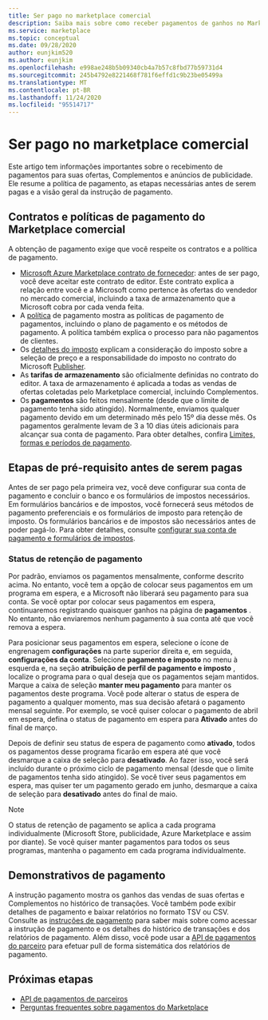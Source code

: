 ```yaml
---
title: Ser pago no marketplace comercial
description: Saiba mais sobre como receber pagamentos de ganhos no Marketplace comercial – Azure Marketplace. Inclui política de pagamento, status de retenção de pagamento e instruções de pagamento.
ms.service: marketplace
ms.topic: conceptual
ms.date: 09/28/2020
author: eunjkim520
ms.author: eunjkim
ms.openlocfilehash: e998ae248b5b09340cb4a7b57c8fbd77b59731d4
ms.sourcegitcommit: 245b4792e8221468f781f6effd1c9b23be05499a
ms.translationtype: MT
ms.contentlocale: pt-BR
ms.lasthandoff: 11/24/2020
ms.locfileid: "95514717"
---
```

# <a name="getting-paid-in-the-commercial-marketplace"></a>Ser pago no marketplace comercial

Este artigo tem informações importantes sobre o recebimento de pagamentos para suas ofertas, Complementos e anúncios de publicidade. Ele resume a política de pagamento, as etapas necessárias antes de serem pagas e a visão geral da instrução de pagamento.

## <a name="commercial-marketplace-payout-policies-and-agreements"></a>Contratos e políticas de pagamento do Marketplace comercial

A obtenção de pagamento exige que você respeite os contratos e a política de pagamento.

- [Microsoft Azure Marketplace contrato de fornecedor](https://go.microsoft.com/fwlink/p/?LinkID=699560): antes de ser pago, você deve aceitar este contrato de editor. Este contrato explica a relação entre você e a Microsoft como pertence às ofertas do vendedor no mercado comercial, incluindo a taxa de armazenamento que a Microsoft cobra por cada venda feita.
- A [política](payout-policy-details.md) de pagamento mostra as políticas de pagamento de pagamentos, incluindo o plano de pagamento e os métodos de pagamento. A política também explica o processo para não pagamentos de clientes.
- Os [detalhes do imposto](tax-details-marketplace.md) explicam a consideração do imposto sobre a seleção de preço e a responsabilidade do imposto no contrato do Microsoft [Publisher](https://go.microsoft.com/fwlink/p/?LinkID=699560).
- As **tarifas de armazenamento** são oficialmente definidas no contrato do editor. A taxa de armazenamento é aplicada a todas as vendas de ofertas coletadas pelo Marketplace comercial, incluindo Complementos.
- Os **pagamentos** são feitos mensalmente (desde que o limite de pagamento tenha sido atingido). Normalmente, enviamos qualquer pagamento devido em um determinado mês pelo 15º dia desse mês. Os pagamentos geralmente levam de 3 a 10 dias úteis adicionais para alcançar sua conta de pagamento. Para obter detalhes, confira [Limites, formas e períodos de pagamento](payment-thresholds-methods-timeframes.md).

## <a name="prerequisite-steps-before-getting-paid"></a>Etapas de pré-requisito antes de serem pagas

Antes de ser pago pela primeira vez, você deve configurar sua conta de pagamento e concluir o banco e os formulários de impostos necessários. Em formulários bancários e de impostos, você fornecerá seus métodos de pagamento preferenciais e os formulários de imposto para retenção de imposto. Os formulários bancários e de impostos são necessários antes de poder pagá-lo. Para obter detalhes, consulte [configurar sua conta de pagamento e formulários de impostos](set-up-your-payout-account.md).

### <a name="payout-hold-status"></a>Status de retenção de pagamento

Por padrão, enviamos os pagamentos mensalmente, conforme descrito acima. No entanto, você tem a opção de colocar seus pagamentos em um programa em espera, e a Microsoft não liberará seu pagamento para sua conta. Se você optar por colocar seus pagamentos em espera, continuaremos registrando quaisquer ganhos na página de **pagamentos** . No entanto, não enviaremos nenhum pagamento à sua conta até que você remova a espera.

Para posicionar seus pagamentos em espera, selecione o ícone de engrenagem **configurações** na parte superior direita e, em seguida, **configurações da conta**. Selecione **pagamento e imposto** no menu à esquerda e, na seção **atribuição de perfil de pagamento e imposto** , localize o programa para o qual deseja que os pagamentos sejam mantidos. Marque a caixa de seleção **manter meu pagamento** para manter os pagamentos deste programa. Você pode alterar o status de espera de pagamento a qualquer momento, mas sua decisão afetará o pagamento mensal seguinte. Por exemplo, se você quiser colocar o pagamento de abril em espera, defina o status de pagamento em espera para **Ativado** antes do final de março.

Depois de definir seu status de espera de pagamento como **ativado**, todos os pagamentos desse programa ficarão em espera até que você desmarque a caixa de seleção para **desativado**. Ao fazer isso, você será incluído durante o próximo ciclo de pagamento mensal (desde que o limite de pagamentos tenha sido atingido). Se você tiver seus pagamentos em espera, mas quiser ter um pagamento gerado em junho, desmarque a caixa de seleção para **desativado** antes do final de maio.

>[!Note]
> O status de retenção de pagamento se aplica a cada programa individualmente (Microsoft Store, publicidade, Azure Marketplace e assim por diante). Se você quiser manter pagamentos para todos os seus programas, mantenha o pagamento em cada programa individualmente.

## <a name="payout-statements"></a>Demonstrativos de pagamento

A instrução pagamento mostra os ganhos das vendas de suas ofertas e Complementos no histórico de transações. Você também pode exibir detalhes de pagamento e baixar relatórios no formato TSV ou CSV. Consulte as [instruções de pagamento](payout-statement.md) para saber mais sobre como acessar a instrução de pagamento e os detalhes do histórico de transações e dos relatórios de pagamento. Além disso, você pode usar a [API de pagamentos do parceiro](https://apidocs.microsoft.com/services/partnerpayouts) para efetuar pull de forma sistemática dos relatórios de pagamento.

## <a name="next-steps"></a>Próximas etapas

- [API de pagamentos de parceiros](https://apidocs.microsoft.com/services/partnerpayouts)
- [Perguntas frequentes sobre pagamentos do Marketplace](payout-faq.md)
